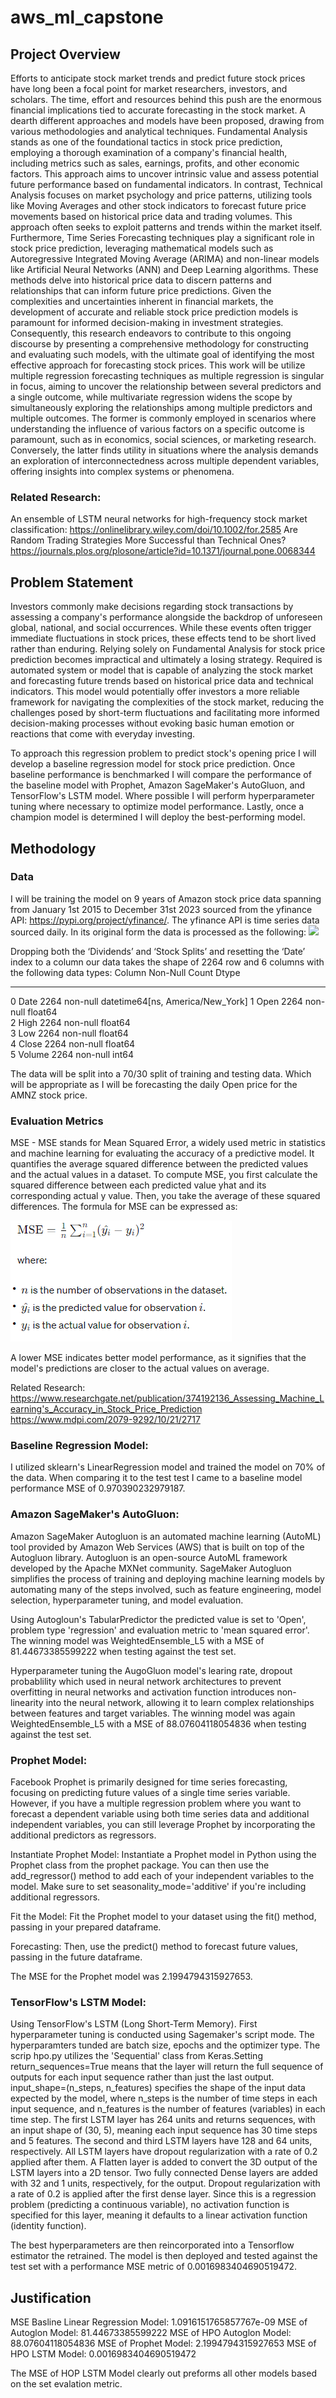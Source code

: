 # aws_ml_capstone
## Project Overview

Efforts to anticipate stock market trends and predict future stock prices have long been a focal point for market researchers, investors, and scholars. The time, effort and resources behind this push are the enormous financial implications tied to accurate forecasting in the stock market. A dearth different approaches and models have been proposed, drawing from various methodologies and analytical techniques.
Fundamental Analysis stands as one of the foundational tactics in stock price prediction, employing a thorough examination of a company's financial health, including metrics such as sales, earnings, profits, and other economic factors. This approach aims to uncover intrinsic value and assess potential future performance based on fundamental indicators.
In contrast, Technical Analysis focuses on market psychology and price patterns, utilizing tools like Moving Averages and other stock indicators to forecast future price movements based on historical price data and trading volumes. This approach often seeks to exploit patterns and trends within the market itself.
Furthermore, Time Series Forecasting techniques play a significant role in stock price prediction, leveraging mathematical models such as Autoregressive Integrated Moving Average (ARIMA) and non-linear models like Artificial Neural Networks (ANN) and Deep Learning algorithms. These methods delve into historical price data to discern patterns and relationships that can inform future price predictions.
Given the complexities and uncertainties inherent in financial markets, the development of accurate and reliable stock price prediction models is paramount for informed decision-making in investment strategies. Consequently, this research endeavors to contribute to this ongoing discourse by presenting a comprehensive methodology for constructing and evaluating such models, with the ultimate goal of identifying the most effective approach for forecasting stock prices.
This work will be utilize multiple regression forecasting techniques as multiple regression is singular in focus, aiming to uncover the relationship between several predictors and a single outcome, while multivariate regression widens the scope by simultaneously exploring the relationships among multiple predictors and multiple outcomes. The former is commonly employed in scenarios where understanding the influence of various factors on a specific outcome is paramount, such as in economics, social sciences, or marketing research. Conversely, the latter finds utility in situations where the analysis demands an exploration of interconnectedness across multiple dependent variables, offering insights into complex systems or phenomena. 
 ### Related Research:
An ensemble of LSTM neural networks for high-frequency stock market classification: https://onlinelibrary.wiley.com/doi/10.1002/for.2585
Are Random Trading Strategies More Successful than Technical Ones? https://journals.plos.org/plosone/article?id=10.1371/journal.pone.0068344

## Problem Statement
Investors commonly make decisions regarding stock transactions by assessing a company's performance alongside the backdrop of unforeseen global, national, and social occurrences. While these events often trigger immediate fluctuations in stock prices, these effects tend to be short lived rather than enduring. Relying solely on Fundamental Analysis for stock price prediction becomes impractical and ultimately a losing strategy. Required is automated system or model that is capable of analyzing the stock market and forecasting future trends based on historical price data and technical indicators. This model would potentially offer investors a more reliable framework for navigating the complexities of the stock market, reducing the challenges posed by short-term fluctuations and facilitating more informed decision-making processes without evoking basic human emotion or reactions that come with everyday investing.

To approach this regression problem to predict stock's opening price I will develop a baseline regression model for stock price prediction. Once baseline performance is benchmarked I will compare the performance of the baseline model with Prophet, Amazon SageMaker's AutoGluon, and TensorFlow's LSTM model. Where possible I will perform hyperparameter tuning where necessary to optimize model performance. Lastly, once a champion model is determined I will deploy the best-performing model.


## Methodology

### Data 
I will be training the model on 9 years of Amazon stock price data spanning from January 1st 2015 to December 31st 2023 sourced from the yfinance API: https://pypi.org/project/yfinance/. The yfinance API is time series data sourced daily. In its original form the data is processed as the following:
![](./ima/dataset.png)

Dropping both the ‘Dividends’ and ‘Stock Splits’ and resetting the ‘Date’ index to a column our data takes the shape of 2264 row and 6 columns with the following data types:
  Column  Non-Null Count  Dtype                           
---  ------  --------------  -----                           
 0   Date    2264 non-null   datetime64[ns, America/New_York]
 1   Open    2264 non-null   float64                         
 2   High    2264 non-null   float64                         
 3   Low     2264 non-null   float64                         
 4   Close   2264 non-null   float64                         
 5   Volume  2264 non-null   int64
 
The data will be split into a 70/30 split of training and testing data. Which will be appropriate as I will be forecasting the daily Open price for the AMNZ stock price. 

### Evaluation Metrics

MSE - MSE stands for Mean Squared Error, a widely used metric in statistics and machine learning for evaluating the accuracy of a predictive model. It quantifies the average squared difference between the predicted values and the actual values in a dataset. To compute MSE, you first calculate the squared difference between each predicted value yhat and its corresponding actual y value. Then, you take the average of these squared differences. The formula for MSE can be expressed as:

![](./img/mse.png)

A lower MSE indicates better model performance, as it signifies that the model's predictions are closer to the actual values on average.

Related Research: 
https://www.researchgate.net/publication/374192136_Assessing_Machine_Learning's_Accuracy_in_Stock_Price_Prediction
https://www.mdpi.com/2079-9292/10/21/2717

### Baseline Regression Model:
I utilized sklearn's LinearRegression model and trained the model on 70% of the data. When comparing it to the test test I came to a baseline model performance MSE of 0.970390232979187.

### Amazon SageMaker's AutoGluon:
Amazon SageMaker Autogluon is an automated machine learning (AutoML) tool provided by Amazon Web Services (AWS) that is built on top of the Autogluon library. Autogluon is an open-source AutoML framework developed by the Apache MXNet community. SageMaker Autogluon simplifies the process of training and deploying machine learning models by automating many of the steps involved, such as feature engineering, model selection, hyperparameter tuning, and model evaluation.

Using Autogloun's TabularPredictor the predicted value is set to 'Open', problem type 'regression' and evaluation metric to 'mean squared error'. The winning model was WeightedEnsemble_L5 with a MSE of 81.44673385599222 when testing against the test set.

Hyperparameter tuning the AugoGluon model's learing rate, dropout probablility which used in neural network architectures to prevent overfitting in neural networks and activation function introduces non-linearity into the neural network, allowing it to learn complex relationships between features and target variables. The winning model was again WeightedEnsemble_L5 with a MSE of 88.07604118054836 when testing against the test set.

### Prophet Model:
Facebook Prophet is primarily designed for time series forecasting, focusing on predicting future values of a single time series variable. However, if you have a multiple regression problem where you want to forecast a dependent variable using both time series data and additional independent variables, you can still leverage Prophet by incorporating the additional predictors as regressors. 

Instantiate Prophet Model: Instantiate a Prophet model in Python using the Prophet class from the prophet package. You can then use the add_regressor() method to add each of your independent variables to the model. Make sure to set seasonality_mode='additive' if you're including additional regressors.

Fit the Model: Fit the Prophet model to your dataset using the fit() method, passing in your prepared dataframe.

Forecasting: Then, use the predict() method to forecast future values, passing in the future dataframe.

The MSE for the Prophet model was 2.1994794315927653.

### TensorFlow's LSTM Model:
Using TensorFlow's LSTM (Long Short-Term Memory). First hyperparameter tuning is conducted using Sagemaker's script mode. The hyperparamters tunded are batch size, epochs and the optimizer type. The scrip hpo.py utilizes the 'Sequential' class from Keras.Setting return_sequences=True means that the layer will return the full sequence of outputs for each input sequence rather than just the last output. input_shape=(n_steps, n_features) specifies the shape of the input data expected by the model, where n_steps is the number of time steps in each input sequence, and n_features is the number of features (variables) in each time step. The first LSTM layer has 264 units and returns sequences, with an input shape of (30, 5), meaning each input sequence has 30 time steps and 5 features. The second and third LSTM layers have 128 and 64 units, respectively. All LSTM layers have dropout regularization with a rate of 0.2 applied after them. A Flatten layer is added to convert the 3D output of the LSTM layers into a 2D tensor. Two fully connected Dense layers are added with 32 and 1 units, respectively, for the output. Dropout regularization with a rate of 0.2 is applied after the first dense layer.
Since this is a regression problem (predicting a continuous variable), no activation function is specified for this layer, meaning it defaults to a linear activation function (identity function).

The best hyperparameters are then reincorporated into a Tensorflow estimator the retrained. The model is then deployed and tested against the test set with a performance MSE metric of 0.0016983404690519472.

## Justification
MSE Basline Linear Regression Model: 1.0916151765857767e-09
MSE of Autoglon Model: 81.44673385599222
MSE of HPO Autoglon Model: 88.07604118054836
MSE of Prophet Model: 2.1994794315927653
MSE of HPO LSTM Model: 0.0016983404690519472

The MSE of HOP LSTM Model clearly out preforms all other models based on the set evalation metric.
